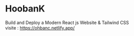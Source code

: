 # HoobanK
Build and Deploy a Modern React js Website  &amp; Tailwind CSS <br>
visite : https://ohbanc.netlify.app/
